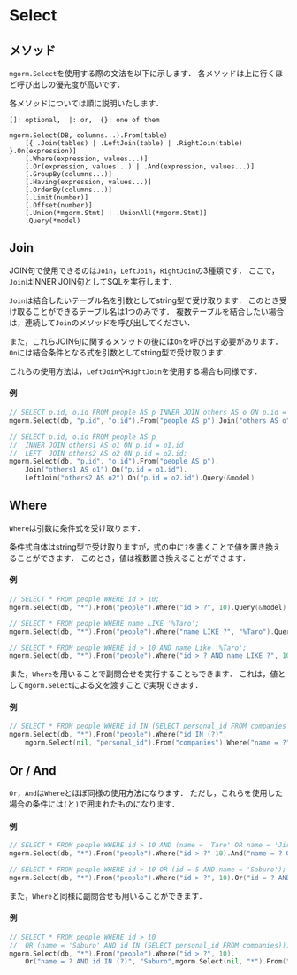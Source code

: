 # Select

## メソッド
`mgorm.Select`を使用する際の文法を以下に示します．
各メソッドは上に行くほど呼び出しの優先度が高いです．

各メソッドについては順に説明いたします．

```
[]: optional,  |: or,  {}: one of them

mgorm.Select(DB, columns...).From(table)
    [{ .Join(tables) | .LeftJoin(table) | .RightJoin(table) }.On(expression)]
    [.Where(expression, values...)]
    [.Or(expression, values...) | .And(expression, values...)]
    [.GroupBy(columns...)]
    [.Having(expression, values...)]
    [.OrderBy(columns...)]
    [.Limit(number)]
    [.Offset(number)]
    [.Union(*mgorm.Stmt) | .UnionAll(*mgorm.Stmt)]
    .Query(*model)
```


## Join
JOIN句で使用できるのは`Join`，`LeftJoin`，`RightJoin`の3種類です．
ここで，`Join`はINNER JOIN句としてSQLを実行します．

`Join`は結合したいテーブル名を引数としてstring型で受け取ります．
このとき受け取ることができるテーブル名は1つのみです．
複数テーブルを結合したい場合は，連続して`Join`のメソッドを呼び出してください．

また，これらJOIN句に関するメソッドの後には`On`を呼び出す必要があります．
`On`には結合条件となる式を引数としてstring型で受け取ります．

これらの使用方法は，`LeftJoin`や`RightJoin`を使用する場合も同様です．

#### 例
```go
// SELECT p.id, o.id FROM people AS p INNER JOIN others AS o ON p.id = o.id;
mgorm.Select(db, "p.id", "o.id").From("people AS p").Join("others AS o").On("p.id = o.id").Query(&model)

// SELECT p.id, o.id FROM people AS p
//  INNER JOIN others1 AS o1 ON p.id = o1.id
//  LEFT  JOIN others2 AS o2 ON p.id = o2.id;
mgorm.Select(db, "p.id", "o.id").From("people AS p").
    Join("others1 AS o1").On("p.id = o1.id").
    LeftJoin("others2 AS o2").On("p.id = o2.id").Query(&model)
```


## Where
`Where`は引数に条件式を受け取ります．

条件式自体はstring型で受け取りますが，式の中に`?`を書くことで値を置き換えることができます．
このとき，値は複数置き換えることができます．

#### 例
```go
// SELECT * FROM people WHERE id > 10;
mgorm.Select(db, "*").From("people").Where("id > ?", 10).Query(&model)

// SELECT * FROM people WHERE name LIKE '%Taro';
mgorm.Select(db, "*").From("people").Where("name LIKE ?", "%Taro").Query(&model)

// SELECT * FROM people WHERE id > 10 AND name Like '%Taro';
mgorm.Select(db, "*").From("people").Where("id > ? AND name LIKE ?", 10, "%Taro").Query(&model)
```


また，`Where`を用いることで副問合せを実行することもできます．
これは，値として`mgorm.Select`による文を渡すことで実現できます．

#### 例
```go
// SELECT * FROM people WHERE id IN (SELECT personal_id FROM companies WHERE name = 'ABC Company');
mgorm.Select(db, "*").From("people").Where("id IN (?)",
    mgorm.Select(nil, "personal_id").From("companies").Where("name = ?", "ABC Company")).Query(&model)
```


## Or / And
`Or`，`And`は`Where`とほぼ同様の使用方法になります．
ただし，これらを使用した場合の条件には`(`と`)`で囲まれたものになります．

#### 例
```go
// SELECT * FROM people WHERE id > 10 AND (name = 'Taro' OR name = 'Jiro');
mgorm.Select(db, "*").From("people").Where("id > ?" 10).And("name = ? OR name = ?", "Taro", "Jiro").Query(&model)

// SELECT * FROM people WHERE id > 10 OR (id = 5 AND name = 'Saburo');
mgorm.Select(db, "*").From("people").Where("id > ?", 10).Or("id = ? AND name = ?", 5, "Saburo").Query(&model)
```

また，`Where`と同様に副問合せも用いることができます．

#### 例
```go
// SELECT * FROM people WHERE id > 10
//  OR (name = 'Saburo' AND id IN (SELECT personal_id FROM companies));
mgorm.Select(db, "*").From("people").Where("id > ?", 10).
    Or("name = ? AND id IN (?)", "Saburo",mgorm.Select(nil, "*").From("companies")).Query(&model)
```
